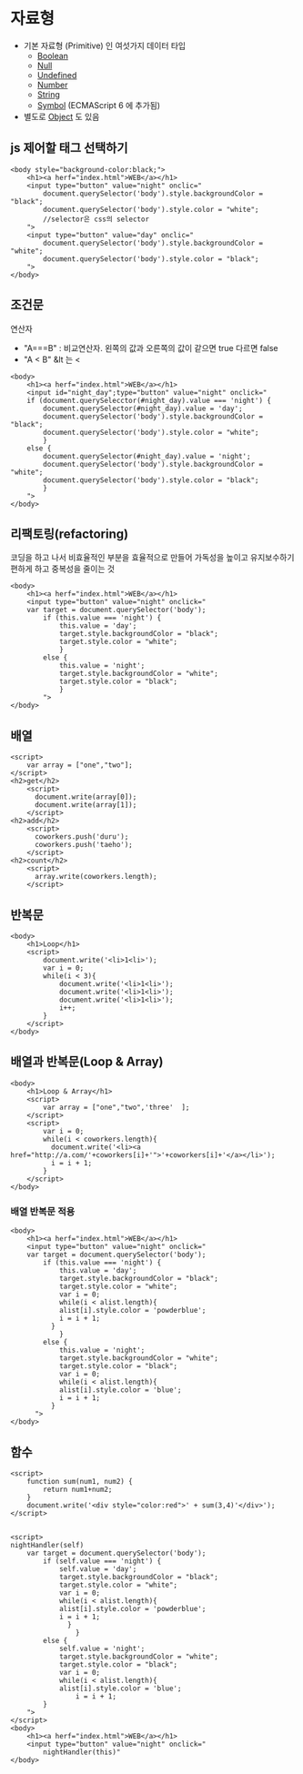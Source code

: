 
자료형
=========

- 기본 자료형 (Primitive) 인 여섯가지 데이터 타입
  - [Boolean](https://developer.mozilla.org/en-US/docs/Glossary/Boolean)
  - [Null](https://developer.mozilla.org/en-US/docs/Glossary/Null)
  - [Undefined](https://developer.mozilla.org/en-US/docs/Glossary/Undefined)
  - [Number](https://developer.mozilla.org/en-US/docs/Glossary/Number)
  - [String](https://developer.mozilla.org/en-US/docs/Glossary/String)
  - [Symbol](https://developer.mozilla.org/en-US/docs/Glossary/Symbol) (ECMAScript 6 에 추가됨)
- 별도로 [Object](https://developer.mozilla.org/en-US/docs/Glossary/Object) 도 있음

## 

## js 제어할 태그 선택하기

~~~
<body style="background-color:black;"> 
	<h1><a herf="index.html">WEB</a></h1>
    <input type="button" value="night" onclic="
		document.querySelector('body').style.backgroundColor = "black";
		document.querySelector('body').style.color = "white";
		//selector은 css의 selector
    ">
    <input type="button" value="day" onclic="
    	document.querySelector('body').style.backgroundColor = "white";
    	document.querySelector('body').style.color = "black";
    ">
</body>    
~~~

## 조건문

연산자

- "A===B" : 비교연산자. 왼쪽의 값과 오른쪽의 값이 같으면 true 다르면 false
- "A &lt; B"  &lt 는 <

~~~
<body> 
	<h1><a herf="index.html">WEB</a></h1>
    <input id="night_day";type="button" value="night" onclick="
    if (document.querySelecctor(#night_day).value === 'night') {
    	document.querySelector(#night_day).value = 'day';
		document.querySelector('body').style.backgroundColor = "black";
		document.querySelector('body').style.color = "white";
		}
	else {
	    document.querySelector(#night_day).value = 'night';
    	document.querySelector('body').style.backgroundColor = "white";
    	document.querySelector('body').style.color = "black";
    	}
    ">
</body>    
~~~



## 리팩토링(refactoring)

코딩을 하고 나서 비효율적인 부분을 효율적으로 만들어 가독성을 높이고 유지보수하기 편하게 하고 중복성을 줄이는 것

~~~
<body> 
	<h1><a herf="index.html">WEB</a></h1>
    <input type="button" value="night" onclick="
    var target = document.querySelector('body');
        if (this.value === 'night') {
            this.value = 'day';
            target.style.backgroundColor = "black";
            target.style.color = "white";
            }
        else {
            this.value = 'night';
            target.style.backgroundColor = "white";
            target.style.color = "black";
            }
        ">
</body>    
~~~

## 배열

~~~
<script>
	var array = ["one","two"];
</script>
<h2>get</h2>
    <script>
      document.write(array[0]);
      document.write(array[1]);
    </script>
<h2>add</h2>
    <script>
      coworkers.push('duru');
      coworkers.push('taeho');
    </script>
<h2>count</h2>
    <script>
      array.write(coworkers.length);
    </script>
~~~

## 반복문

~~~
<body>
	<h1>Loop</h1>
	<script>
		document.write('<li>1<li>');
		var i = 0;
		while(i < 3){
			document.write('<li>1<li>');
			document.write('<li>1<li>');
			document.write('<li>1<li>');
			i++;
		}
	</script>
</body>
~~~

## 배열과 반복문(Loop & Array)

~~~
<body>
	<h1>Loop & Array</h1>
	<script>
		var array = ["one","two",'three'  ];
	</script>
	<script>
        var i = 0;
        while(i < coworkers.length){
          document.write('<li><a href="http://a.com/'+coworkers[i]+'">'+coworkers[i]+'</a></li>');
          i = i + 1;
        }
    </script>
</body>
~~~

### 배열 반복문 적용

~~~
<body> 
	<h1><a herf="index.html">WEB</a></h1>
    <input type="button" value="night" onclick="
    var target = document.querySelector('body');
        if (this.value === 'night') {
            this.value = 'day';
            target.style.backgroundColor = "black";
            target.style.color = "white";
            var i = 0;
        	while(i < alist.length){
            alist[i].style.color = 'powderblue';
            i = i + 1;
          }
            }
        else {
            this.value = 'night';
            target.style.backgroundColor = "white";
            target.style.color = "black";
            var i = 0;
        	while(i < alist.length){
            alist[i].style.color = 'blue';
            i = i + 1;
          }
      ">
</body>    
~~~

## 함수

~~~
<script>
	function sum(num1, num2) {
        return num1+num2;
	}
	document.write('<div style="color:red">' + sum(3,4)'</div>');
</script>
~~~

~~~

<script>
nightHandler(self)
    var target = document.querySelector('body');
    	if (self.value === 'night') {
            self.value = 'day';
            target.style.backgroundColor = "black";
            target.style.color = "white";
            var i = 0;
            while(i < alist.length){
            alist[i].style.color = 'powderblue';
            i = i + 1;
              }
                }
        else {
        	self.value = 'night';
            target.style.backgroundColor = "white";
            target.style.color = "black";
            var i = 0;
            while(i < alist.length){
            alist[i].style.color = 'blue';
                i = i + 1;
        }	
    ">
</script>
<body> 
	<h1><a herf="index.html">WEB</a></h1>
    <input type="button" value="night" onclick="
    	nightHandler(this)"
</body>    
~~~


